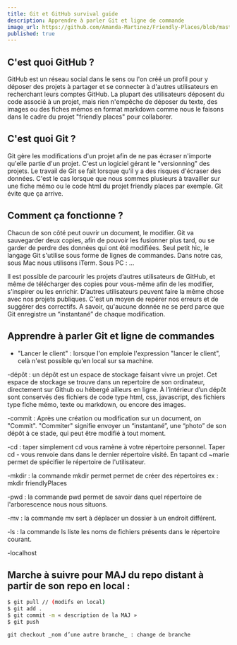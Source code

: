 ```yaml
---
title: Git et GitHub survival guide
description: Apprendre à parler Git et ligne de commande
image_url: https://github.com/Amanda-Martinez/Friendly-Places/blob/master/fiches/img/github.jpg?raw=true
published: true
---
```


## C'est quoi GitHub ?

GitHub est un réseau social dans le sens ou l'on créé un profil pour y déposer des projets à partager et se connecter à d'autres utilisateurs en recherchant leurs comptes GitHub. 
La plupart des utilisateurs déposent du code associé à un projet, mais rien n'empêche de déposer du texte, des images ou des fiches mémos en format markdown comme nous le faisons dans le cadre du projet "friendly places" pour collaborer. 

## C'est quoi Git ?

Git gère les modifications d'un projet afin de ne pas écraser n'importe qu'elle partie d'un projet. C'est un logiciel gérant le "versionning" des projets.
Le travail de Git se fait lorsque qu'il y a des risques d'écraser des données. C'est le cas lorsque que nous sommes plusieurs à travailler sur une fiche mémo ou le code html du projet friendly places par exemple. Git évite que ça arrive.

## Comment ça fonctionne ? 

Chacun de son côté peut ouvrir un document, le modifier. Git va sauvegarder deux copies, afin de pouvoir les fusionner plus tard, ou se garder de perdre des données qui ont été modifiées.
Seul petit hic, le langage Git s'utilise sous forme de lignes de commandes.
Dans notre cas, sous Mac nous utilisons iTerm. Sous PC : ...

Il est possible de parcourir les projets d’autres utilisateurs de GitHub, et même de télécharger des copies pour vous-même afin de les modifier, s'inspirer ou les enrichir. D’autres utilisateurs peuvent faire la même chose avec nos projets publiques. C'est un moyen de repérer nos erreurs et de suggérer des correctifs. A savoir, qu'aucune donnée ne se perd parce que Git enregistre un “instantané” de chaque modification.

## Apprendre à parler Git et ligne de commandes

- "Lancer le client" : lorsque l'on emploie l'expression "lancer le client", celà n'est possible qu'en local sur sa machine.

-dépôt : un dépôt est un espace de stockage faisant vivre un projet. Cet espace de stockage se trouve dans un repertoire de son ordinateur, directement sur Github ou hébergé ailleurs en ligne.  À l’intérieur d’un dépôt sont conservés des fichiers de code type html, css, javascript, des fichiers type fiche mémo, texte ou markdown, ou encore des images.

-commit : Après une création ou modification sur un document, on "Commit". "Commiter" signifie envoyer un “instantané”, une “photo” de son dépôt à ce stade, qui peut être modifié à tout moment.

-cd : taper simplement cd vous ramène à votre répertoire personnel. Taper cd - vous renvoie dans dans le dernier répertoire visité. En tapant cd ~marie permet de spécifier le répertoire de l'utilisateur.

-mkdir : la commande mkdir permet permet de créer des répertoires ex : mkdir friendlyPlaces

-pwd : la commande pwd permet de savoir dans quel répertoire de l'arborescence nous nous situons.
 
 -mv : la commande mv sert à déplacer un dossier à un endroit différent.

-ls : la commande ls liste les noms de fichiers présents dans le répertoire courant.

-localhost

## Marche à suivre pour MAJ du repo distant à partir de son repo en local :
```bash
$ git pull // (modifs en local)
$ git add .
$ git commit -m « description de la MAJ » 
$ git push
```
```bas
git checkout _nom d’une autre branche_ : change de branche
```
